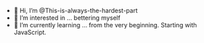 - 👋 Hi, I’m @This-is-always-the-hardest-part
- 👀 I’m interested in ... bettering myself
- 🌱 I’m currently learning ... from the very beginning. Starting with JavaScript.
